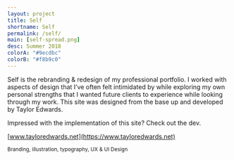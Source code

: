 ```yaml
---
layout: project
title: Self
shortname: Self
permalink: /self/
main: [self-spread.png]
desc: Summer 2018
colorA: "#9ecdbc"
colorB: "#f8b9c0"
---
```


Self is the rebranding & redesign of my professional portfolio. I worked with aspects of design that I’ve often felt intimidated by while exploring my own personal strengths that I wanted future clients to experience while looking through my work. This site was designed from the base up and developed by Taylor Edwards.

Impressed with the implementation of this site? Check out the dev.

[www.tayloredwards.net](https://www.tayloredwards.net)

<small>Branding, illustration, typography, UX & UI Design</small>
